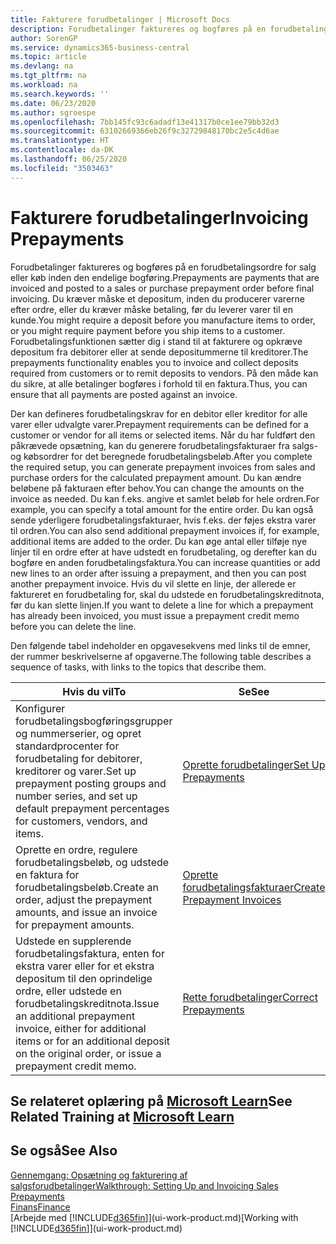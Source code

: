 ```yaml
---
title: Fakturere forudbetalinger | Microsoft Docs
description: Forudbetalinger faktureres og bogføres på en forudbetalingsordre for salg eller køb inden den endelige bogføring. Du kræver måske et depositum, inden du producerer varerne efter ordre, eller du kræver måske betaling, før du leverer varer til en kunde. Forudbetalingsfunktionen sætter dig i stand til at fakturere og opkræve depositum fra debitorer eller at sende depositummerne til kreditorer. På den måde kan du sikre, at alle betalinger bogføres i forhold til en faktura.
author: SorenGP
ms.service: dynamics365-business-central
ms.topic: article
ms.devlang: na
ms.tgt_pltfrm: na
ms.workload: na
ms.search.keywords: ''
ms.date: 06/23/2020
ms.author: sgroespe
ms.openlocfilehash: 7bb145fc93c6adadf13e41317b0ce1ee79bb32d3
ms.sourcegitcommit: 63102669366eb26f9c32729848170bc2e5c4d6ae
ms.translationtype: HT
ms.contentlocale: da-DK
ms.lasthandoff: 06/25/2020
ms.locfileid: "3503463"
---
```

# <a name="invoicing-prepayments"></a><span data-ttu-id="2fa4d-106">Fakturere forudbetalinger</span><span class="sxs-lookup"><span data-stu-id="2fa4d-106">Invoicing Prepayments</span></span>

<span data-ttu-id="2fa4d-107">Forudbetalinger faktureres og bogføres på en forudbetalingsordre for salg eller køb inden den endelige bogføring.</span><span class="sxs-lookup"><span data-stu-id="2fa4d-107">Prepayments are payments that are invoiced and posted to a sales or purchase prepayment order before final invoicing.</span></span> <span data-ttu-id="2fa4d-108">Du kræver måske et depositum, inden du producerer varerne efter ordre, eller du kræver måske betaling, før du leverer varer til en kunde.</span><span class="sxs-lookup"><span data-stu-id="2fa4d-108">You might require a deposit before you manufacture items to order, or you might require payment before you ship items to a customer.</span></span> <span data-ttu-id="2fa4d-109">Forudbetalingsfunktionen sætter dig i stand til at fakturere og opkræve depositum fra debitorer eller at sende depositummerne til kreditorer.</span><span class="sxs-lookup"><span data-stu-id="2fa4d-109">The prepayments functionality enables you to invoice and collect deposits required from customers or to remit deposits to vendors.</span></span> <span data-ttu-id="2fa4d-110">På den måde kan du sikre, at alle betalinger bogføres i forhold til en faktura.</span><span class="sxs-lookup"><span data-stu-id="2fa4d-110">Thus, you can ensure that all payments are posted against an invoice.</span></span>  

 <span data-ttu-id="2fa4d-111">Der kan defineres forudbetalingskrav for en debitor eller kreditor for alle varer eller udvalgte varer.</span><span class="sxs-lookup"><span data-stu-id="2fa4d-111">Prepayment requirements can be defined for a customer or vendor for all items or selected items.</span></span> <span data-ttu-id="2fa4d-112">Når du har fuldført den påkrævede opsætning, kan du generere forudbetalingsfakturaer fra salgs- og købsordrer for det beregnede forudbetalingsbeløb.</span><span class="sxs-lookup"><span data-stu-id="2fa4d-112">After you complete the required setup, you can generate prepayment invoices from sales and purchase orders for the calculated prepayment amount.</span></span> <span data-ttu-id="2fa4d-113">Du kan ændre beløbene på fakturaen efter behov.</span><span class="sxs-lookup"><span data-stu-id="2fa4d-113">You can change the amounts on the invoice as needed.</span></span> <span data-ttu-id="2fa4d-114">Du kan f.eks. angive et samlet beløb for hele ordren.</span><span class="sxs-lookup"><span data-stu-id="2fa4d-114">For example, you can specify a total amount for the entire order.</span></span> <span data-ttu-id="2fa4d-115">Du kan også sende yderligere forudbetalingsfakturaer, hvis f.eks. der føjes ekstra varer til ordren.</span><span class="sxs-lookup"><span data-stu-id="2fa4d-115">You can also send additional prepayment invoices if, for example, additional items are added to the order.</span></span> <span data-ttu-id="2fa4d-116">Du kan øge antal eller tilføje nye linjer til en ordre efter at have udstedt en forudbetaling, og derefter kan du bogføre en anden forudbetalingsfaktura.</span><span class="sxs-lookup"><span data-stu-id="2fa4d-116">You can increase quantities or add new lines to an order after issuing a prepayment, and then you can post another prepayment invoice.</span></span> <span data-ttu-id="2fa4d-117">Hvis du vil slette en linje, der allerede er faktureret en forudbetaling for, skal du udstede en forudbetalingskreditnota, før du kan slette linjen.</span><span class="sxs-lookup"><span data-stu-id="2fa4d-117">If you want to delete a line for which a prepayment has already been invoiced, you must issue a prepayment credit memo before you can delete the line.</span></span>  

 <span data-ttu-id="2fa4d-118">Den følgende tabel indeholder en opgavesekvens med links til de emner, der rummer beskrivelserne af opgaverne.</span><span class="sxs-lookup"><span data-stu-id="2fa4d-118">The following table describes a sequence of tasks, with links to the topics that describe them.</span></span>

|<span data-ttu-id="2fa4d-119">**Hvis du vil**</span><span class="sxs-lookup"><span data-stu-id="2fa4d-119">**To**</span></span>|<span data-ttu-id="2fa4d-120">**Se**</span><span class="sxs-lookup"><span data-stu-id="2fa4d-120">**See**</span></span>|  
|------------|-------------|  
|<span data-ttu-id="2fa4d-121">Konfigurer forudbetalingsbogføringsgrupper og nummerserier, og opret standardprocenter for forudbetaling for debitorer, kreditorer og varer.</span><span class="sxs-lookup"><span data-stu-id="2fa4d-121">Set up prepayment posting groups and number series, and set up default prepayment percentages for customers, vendors, and items.</span></span>|[<span data-ttu-id="2fa4d-122">Oprette forudbetalinger</span><span class="sxs-lookup"><span data-stu-id="2fa4d-122">Set Up Prepayments</span></span>](finance-set-up-prepayments.md)|
|<span data-ttu-id="2fa4d-123">Oprette en ordre, regulere forudbetalingsbeløb, og udstede en faktura for forudbetalingsbeløb.</span><span class="sxs-lookup"><span data-stu-id="2fa4d-123">Create an order, adjust the prepayment amounts, and issue an invoice for prepayment amounts.</span></span>|[<span data-ttu-id="2fa4d-124">Oprette forudbetalingsfakturaer</span><span class="sxs-lookup"><span data-stu-id="2fa4d-124">Create Prepayment Invoices</span></span>](finance-how-to-create-prepayment-invoices.md)|  
|<span data-ttu-id="2fa4d-125">Udstede en supplerende forudbetalingsfaktura, enten for ekstra varer eller for et ekstra depositum til den oprindelige ordre, eller udstede en forudbetalingskreditnota.</span><span class="sxs-lookup"><span data-stu-id="2fa4d-125">Issue an additional prepayment invoice, either for additional items or for an additional deposit on the original order, or issue a prepayment credit memo.</span></span>|[<span data-ttu-id="2fa4d-126">Rette forudbetalinger</span><span class="sxs-lookup"><span data-stu-id="2fa4d-126">Correct Prepayments</span></span>](finance-how-to-correct-prepayments.md)|  

## <a name="see-related-training-at-microsoft-learn"></a><span data-ttu-id="2fa4d-127">Se relateret oplæring på [Microsoft Learn](/learn/modules/prepayment-invoices-dynamics-365-business-central/index)</span><span class="sxs-lookup"><span data-stu-id="2fa4d-127">See Related Training at [Microsoft Learn](/learn/modules/prepayment-invoices-dynamics-365-business-central/index)</span></span>

## <a name="see-also"></a><span data-ttu-id="2fa4d-128">Se også</span><span class="sxs-lookup"><span data-stu-id="2fa4d-128">See Also</span></span>

[<span data-ttu-id="2fa4d-129">Gennemgang: Opsætning og fakturering af salgsforudbetalinger</span><span class="sxs-lookup"><span data-stu-id="2fa4d-129">Walkthrough: Setting Up and Invoicing Sales Prepayments</span></span>](walkthrough-setting-up-and-invoicing-sales-prepayments.md)  
[<span data-ttu-id="2fa4d-130">Finans</span><span class="sxs-lookup"><span data-stu-id="2fa4d-130">Finance</span></span>](finance.md)  
<span data-ttu-id="2fa4d-131">[Arbejde med [!INCLUDE[d365fin](includes/d365fin_md.md)]](ui-work-product.md)</span><span class="sxs-lookup"><span data-stu-id="2fa4d-131">[Working with [!INCLUDE[d365fin](includes/d365fin_md.md)]](ui-work-product.md)</span></span>  
